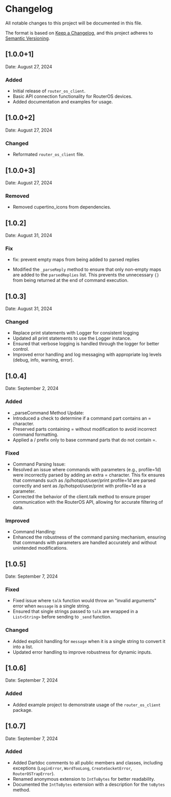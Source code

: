 # Changelog

All notable changes to this project will be documented in this file.

The format is based on [Keep a Changelog](https://keepachangelog.com/en/1.0.0/),
and this project adheres to [Semantic Versioning](https://semver.org/spec/v2.0.0.html).

## [1.0.0+1]
Date: August 27, 2024

### Added
- Initial release of `router_os_client`.
- Basic API connection functionality for RouterOS devices.
- Added documentation and examples for usage.

## [1.0.0+2]
Date: August 27, 2024

### Changed
- Reformated `router_os_client` file.


## [1.0.0+3]
Date: August 27, 2024

### Removed
- Removed cupertino_icons from dependencies.

## [1.0.2]
Date: August 31, 2024

### Fix
- fix: prevent empty maps from being added to parsed replies

- Modified the `_parseReply` method to ensure that only non-empty maps are added to the `parsedReplies` list. This prevents the unnecessary `{}` from being returned at the end of command execution.

## [1.0.3] 
Date: August 31, 2024

### Changed
- Replace print statements with Logger for consistent logging
- Updated all print statements to use the Logger instance.
- Ensured that verbose logging is handled through the logger for better control.
- Improved error handling and log messaging with appropriate log levels (debug, info, warning, error).

## [1.0.4]
Date: September 2, 2024

### Added
- _parseCommand Method Update:
- Introduced a check to determine if a command part contains an = character.
- Preserved parts containing = without modification to avoid incorrect command formatting.
- Applied a / prefix only to base command parts that do not contain =.
### Fixed
- Command Parsing Issue:
- Resolved an issue where commands with parameters (e.g., profile=1d) were incorrectly parsed by adding an extra = character. This fix ensures that commands such as /ip/hotspot/user/print profile=1d are parsed correctly and sent as /ip/hotspot/user/print with profile=1d as a parameter.
- Corrected the behavior of the client.talk method to ensure proper communication with the RouterOS API, allowing for accurate filtering of data.
### Improved
- Command Handling:
- Enhanced the robustness of the command parsing mechanism, ensuring that commands with parameters are handled accurately and without unintended modifications.

## [1.0.5]
Date: September 7, 2024

### Fixed
- Fixed issue where `talk` function would throw an "invalid arguments" error when `message` is a single string.
- Ensured that single strings passed to `talk` are wrapped in a `List<String>` before sending to `_send` function.

### Changed
- Added explicit handling for `message` when it is a single string to convert it into a list.
- Updated error handling to improve robustness for dynamic inputs.

## [1.0.6]
Date: September 7, 2024

### Added
- Added example project to demonstrate usage of the `router_os_client` package.

## [1.0.7]
Date: September 7, 2024

### Added
- Added Dartdoc comments to all public members and classes, including exceptions (`LoginError`, `WordTooLong`, `CreateSocketError`, `RouterOSTrapError`).
- Renamed anonymous extension to `IntToBytes` for better readability.
- Documented the `IntToBytes` extension with a description for the `toBytes` method.